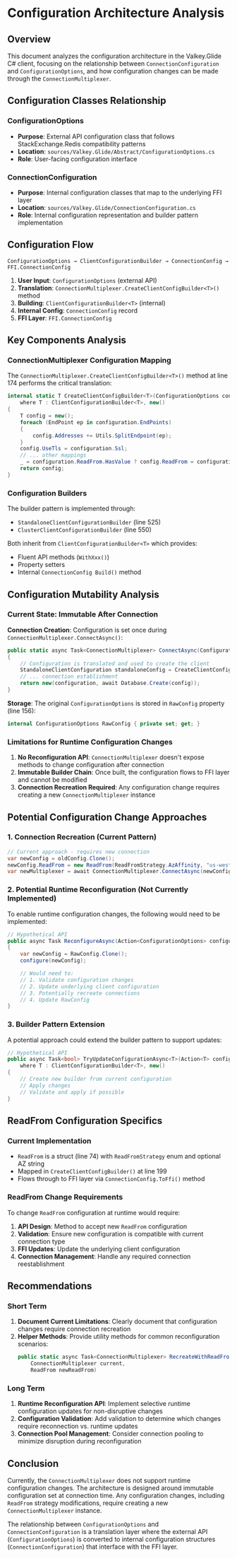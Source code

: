 # Configuration Architecture Analysis

## Overview

This document analyzes the configuration architecture in the Valkey.Glide C# client, focusing on the relationship between `ConnectionConfiguration` and `ConfigurationOptions`, and how configuration changes can be made through the `ConnectionMultiplexer`.

## Configuration Classes Relationship

### ConfigurationOptions
- **Purpose**: External API configuration class that follows StackExchange.Redis compatibility patterns
- **Location**: `sources/Valkey.Glide/Abstract/ConfigurationOptions.cs`
- **Role**: User-facing configuration interface

### ConnectionConfiguration
- **Purpose**: Internal configuration classes that map to the underlying FFI layer
- **Location**: `sources/Valkey.Glide/ConnectionConfiguration.cs`
- **Role**: Internal configuration representation and builder pattern implementation

## Configuration Flow

```
ConfigurationOptions → ClientConfigurationBuilder → ConnectionConfig → FFI.ConnectionConfig
```

1. **User Input**: `ConfigurationOptions` (external API)
2. **Translation**: `ConnectionMultiplexer.CreateClientConfigBuilder<T>()` method
3. **Building**: `ClientConfigurationBuilder<T>` (internal)
4. **Internal Config**: `ConnectionConfig` record
5. **FFI Layer**: `FFI.ConnectionConfig`

## Key Components Analysis

### ConnectionMultiplexer Configuration Mapping

The `ConnectionMultiplexer.CreateClientConfigBuilder<T>()` method at line 174 performs the critical translation:

```csharp
internal static T CreateClientConfigBuilder<T>(ConfigurationOptions configuration)
    where T : ClientConfigurationBuilder<T>, new()
{
    T config = new();
    foreach (EndPoint ep in configuration.EndPoints)
    {
        config.Addresses += Utils.SplitEndpoint(ep);
    }
    config.UseTls = configuration.Ssl;
    // ... other mappings
    _ = configuration.ReadFrom.HasValue ? config.ReadFrom = configuration.ReadFrom.Value : new();
    return config;
}
```

### Configuration Builders

The builder pattern is implemented through:
- `StandaloneClientConfigurationBuilder` (line 525)
- `ClusterClientConfigurationBuilder` (line 550)

Both inherit from `ClientConfigurationBuilder<T>` which provides:
- Fluent API methods (`WithXxx()`)
- Property setters
- Internal `ConnectionConfig Build()` method

## Configuration Mutability Analysis

### Current State: Immutable After Connection

**Connection Creation**: Configuration is set once during `ConnectionMultiplexer.ConnectAsync()`:

```csharp
public static async Task<ConnectionMultiplexer> ConnectAsync(ConfigurationOptions configuration, TextWriter? log = null)
{
    // Configuration is translated and used to create the client
    StandaloneClientConfiguration standaloneConfig = CreateClientConfigBuilder<StandaloneClientConfigurationBuilder>(configuration).Build();
    // ... connection establishment
    return new(configuration, await Database.Create(config));
}
```

**Storage**: The original `ConfigurationOptions` is stored in `RawConfig` property (line 156):

```csharp
internal ConfigurationOptions RawConfig { private set; get; }
```

### Limitations for Runtime Configuration Changes

1. **No Reconfiguration API**: `ConnectionMultiplexer` doesn't expose methods to change configuration after connection
2. **Immutable Builder Chain**: Once built, the configuration flows to FFI layer and cannot be modified
3. **Connection Recreation Required**: Any configuration change requires creating a new `ConnectionMultiplexer` instance

## Potential Configuration Change Approaches

### 1. Connection Recreation (Current Pattern)
```csharp
// Current approach - requires new connection
var newConfig = oldConfig.Clone();
newConfig.ReadFrom = new ReadFrom(ReadFromStrategy.AzAffinity, "us-west-2");
var newMultiplexer = await ConnectionMultiplexer.ConnectAsync(newConfig);
```

### 2. Potential Runtime Reconfiguration (Not Currently Implemented)

To enable runtime configuration changes, the following would need to be implemented:

```csharp
// Hypothetical API
public async Task ReconfigureAsync(Action<ConfigurationOptions> configure)
{
    var newConfig = RawConfig.Clone();
    configure(newConfig);

    // Would need to:
    // 1. Validate configuration changes
    // 2. Update underlying client configuration
    // 3. Potentially recreate connections
    // 4. Update RawConfig
}
```

### 3. Builder Pattern Extension

A potential approach could extend the builder pattern to support updates:

```csharp
// Hypothetical API
public async Task<bool> TryUpdateConfigurationAsync<T>(Action<T> configure)
    where T : ClientConfigurationBuilder<T>, new()
{
    // Create new builder from current configuration
    // Apply changes
    // Validate and apply if possible
}
```

## ReadFrom Configuration Specifics

### Current Implementation
- `ReadFrom` is a struct (line 74) with `ReadFromStrategy` enum and optional AZ string
- Mapped in `CreateClientConfigBuilder()` at line 199
- Flows through to FFI layer via `ConnectionConfig.ToFfi()` method

### ReadFrom Change Requirements
To change `ReadFrom` configuration at runtime would require:
1. **API Design**: Method to accept new `ReadFrom` configuration
2. **Validation**: Ensure new configuration is compatible with current connection type
3. **FFI Updates**: Update the underlying client configuration
4. **Connection Management**: Handle any required connection reestablishment

## Recommendations

### Short Term
1. **Document Current Limitations**: Clearly document that configuration changes require connection recreation
2. **Helper Methods**: Provide utility methods for common reconfiguration scenarios:
   ```csharp
   public static async Task<ConnectionMultiplexer> RecreateWithReadFromAsync(
       ConnectionMultiplexer current,
       ReadFrom newReadFrom)
   ```

### Long Term
1. **Runtime Reconfiguration API**: Implement selective runtime configuration updates for non-disruptive changes
2. **Configuration Validation**: Add validation to determine which changes require reconnection vs. runtime updates
3. **Connection Pool Management**: Consider connection pooling to minimize disruption during reconfiguration

## Conclusion

Currently, the `ConnectionMultiplexer` does not support runtime configuration changes. The architecture is designed around immutable configuration set at connection time. Any configuration changes, including `ReadFrom` strategy modifications, require creating a new `ConnectionMultiplexer` instance.

The relationship between `ConfigurationOptions` and `ConnectionConfiguration` is a translation layer where the external API (`ConfigurationOptions`) is converted to internal configuration structures (`ConnectionConfiguration`) that interface with the FFI layer.

